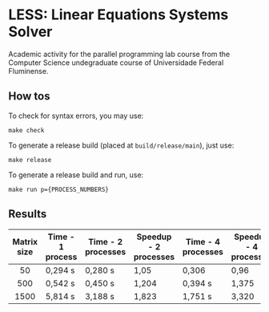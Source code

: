 # LESS: Linear Equations Systems Solver

Academic activity for the parallel programming lab course from the Computer Science undegraduate course of Universidade Federal Fluminense.

## How tos

To check for syntax errors, you may use:

`make check`

To generate a release build (placed at `build/release/main`), just use:

`make release`

To generate a release build and run, use:

`make run p={PROCESS_NUMBERS}`

## Results

| Matrix size | Time - 1 process | Time - 2 processes | Speedup - 2 processes | Time - 4 processes | Speedup - 4 processes |
|:-----------:|------------------|--------------------|-----------------------|--------------------|-----------------------|
| 50          | 0,294 s          | 0,280 s            | 1,05                  | 0,306              | 0,96                  |
| 500         | 0,542 s          | 0,450 s            | 1,204                 | 0,394 s            | 1,375                 |
| 1500        | 5,814 s          | 3,188 s            | 1,823                 | 1,751 s            | 3,320                 |